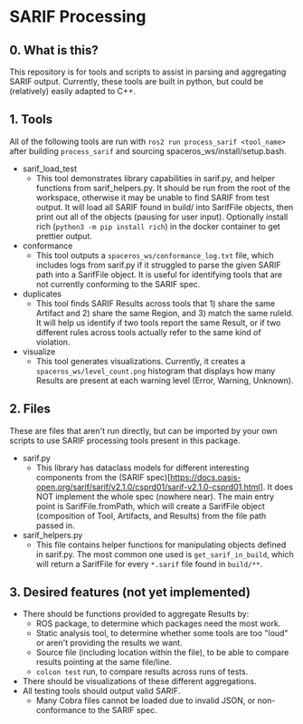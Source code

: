 # SARIF Processing

## 0. What is this?
This repository is for tools and scripts to assist in parsing and aggregating SARIF output. Currently, these tools are built in python, but could be (relatively) easily adapted to C++.

## 1. Tools
All of the following tools are run with `ros2 run process_sarif <tool_name>` after building `process_sarif` and sourcing spaceros_ws/install/setup.bash.

- sarif_load_test
    - This tool demonstrates library capabilities in sarif.py, and helper functions from sarif_helpers.py. It should be run from the root of the workspace, otherwise it may be unable to find SARIF from test output. It will load all SARIF found in build/ into SarifFile objects, then print out all of the objects (pausing for user input). Optionally install rich (`python3 -m pip install rich`) in the docker container to get prettier output.
- conformance
    - This tool outputs a `spaceros_ws/conformance_log.txt` file, which includes logs from sarif.py if it struggled to parse the given SARIF path into a SarifFile object. It is useful for identifying tools that are not currently conforming to the SARIF spec.
- duplicates
    - This tool finds SARIF Results across tools that 1) share the same Artifact and 2) share the same Region, and 3) match the same ruleId. It will help us identify if two tools report the same Result, or if two different rules across tools actually refer to the same kind of violation.
- visualize
    - This tool generates visualizations. Currently, it creates a `spaceros_ws/level_count.png` histogram that displays how many Results are present at each warning level (Error, Warning, Unknown).

## 2. Files
These are files that aren't run directly, but can be imported by your own scripts to use SARIF processing tools present in this package.
- sarif.py
    - This library has dataclass models for different interesting components from the (SARIF spec)[https://docs.oasis-open.org/sarif/sarif/v2.1.0/csprd01/sarif-v2.1.0-csprd01.html]. It does NOT implement the whole spec (nowhere near). The main entry point is SarifFile.fromPath, which will create a SarifFile object (composition of Tool, Artifacts, and Results) from the file path passed in.
- sarif_helpers.py
    - This file contains helper functions for manipulating objects defined in sarif.py. The most common one used is `get_sarif_in_build`, which will return a SarifFile for every `*.sarif` file found in `build/**`.

## 3. Desired features (not yet implemented)
- There should be functions provided to aggregate Results by:
    - ROS package, to determine which packages need the most work.
    - Static analysis tool, to determine whether some tools are too "loud" or aren't providing the results we want.
    - Source file (including location within the file), to be able to compare results pointing at the same file/line.
    - `colcon test` run, to compare results across runs of tests.
- There should be visualizations of these different aggregations.
- All testing tools should output valid SARIF.
    - Many Cobra files cannot be loaded due to invalid JSON, or non-conformance to the SARIF spec.